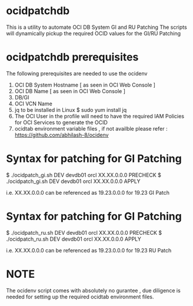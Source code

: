 # ocidpatchdb
This is a utility to automate OCI DB System GI and RU Patching 
The scripts will dynamically pickup the required OCID values for the GI/RU Patching

# ocidpatchdb prerequisites
The following prerequisites are needed to use the ocidenv
  1) OCI DB System Hostname [ as seen in OCI Web Console ]
  2) OCI DB Name            [ as seen in OCI Web Console ]
  3) DB/GI 
  4) OCI VCN Name
  5) jq to be installed in Linux 
    $ sudo yum install jq
  6) The OCI User in the profile will need to have the required IAM Policies for OCI Services to generate the OCID
  7) ocidtab environment variable files , if not availble  please refer : https://github.com/abhilash-8/ocidenv    
  
# Syntax for patching for GI Patching
$ ./ocidpatch_gi.sh DEV devdb01 orcl XX.XX.0.0.0 PRECHECK
$ ./ocidpatch_gi.sh DEV devdb01 orcl XX.XX.0.0.0 APPLY

i.e. XX.XX.0.0.0 can be referenced as 19.23.0.0.0 for 19.23 GI Patch


# Syntax for patching for GI Patching
$ ./ocidpatch_ru.sh DEV devdb01 orcl XX.XX.0.0.0 PRECHECK
$ ./ocidpatch_ru.sh DEV devdb01 orcl XX.XX.0.0.0 APPLY

i.e. XX.XX.0.0.0 can be referenced as 19.23.0.0.0 for 19.23 RU Patch

# NOTE
The ocidenv script comes with absolutely no gurantee , due diligence is needed for setting up the required ocidtab environment files.

